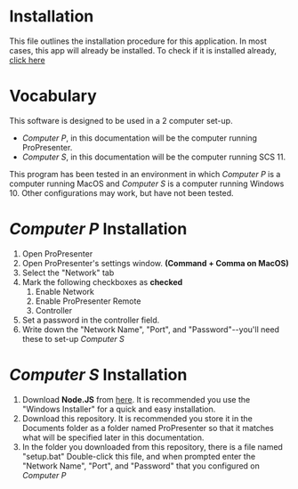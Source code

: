 # Installation
This file outlines the installation procedure for this application. In most cases, this app will already be installed. To check if it is installed already, [click here](README.md#installation)

# Vocabulary
This software is designed to be used in a 2 computer set-up.

* *Computer P*, in this documentation will be the computer running ProPresenter.
* *Computer S*, in this documentation will be the computer running SCS 11.

This program has been tested in an environment in which *Computer P* is a computer running MacOS and *Computer S* is a computer running Windows 10. Other configurations may work, but have not been tested.

# *Computer P* Installation
1. Open ProPresenter
1. Open ProPresenter's settings window. __(Command + Comma on MacOS)__
1. Select the "Network" tab
1. Mark the following checkboxes as __checked__
   1. Enable Network
   1. Enable ProPresenter Remote
   1. Controller
1. Set a password in the controller field.
1. Write down the "Network Name", "Port", and "Password"--you'll need these to set-up *Computer S*

# *Computer S* Installation
1. Download __Node.JS__ from [here](https://nodejs.org/en/download/). It is recommended you use the "Windows Installer" for a quick and easy installation.
1. Download this repository. It is recommended you store it in the Documents folder as a folder named ProPresenter so that it matches what will be specified later in this documentation.
1. In the folder you downloaded from this repository, there is a file named "setup.bat" Double-click this file, and when prompted enter the "Network Name", "Port", and "Password" that you configured on *Computer P*
